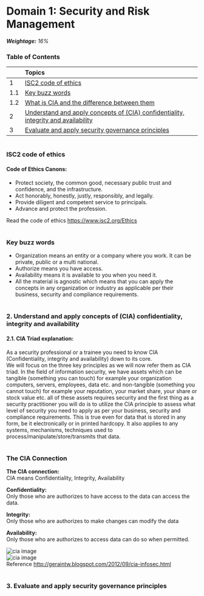 # Domain 1: Security and Risk Management  
**_Weightage:_** _16%_


### Table of Contents  
|     | Topics                                                                                                                                                                     |
| --- | :------------------------------------------------------------------------------------------------------------------------------------------------------------------------- |
| 1   | [ISC2 code of ethics](#isc2-code-of-ethics)                                                                                                                                |
| 1.1 | [Key buzz words](#key-buzz-words)                                                                                                                                          |
| 1.2 | [What is CIA and the difference between them](#what-is-cia-and-the-difference-between-them)                                                                                |
| 2   | [Understand and apply concepts of (CIA) confidentiality, integrity and availability  ](#2-understand-and-apply-concepts-of-cia-confidentiality-integrity-and-availability) |
| 3   | [Evaluate and apply security governance principles](#3-evaluate-and-apply-security-governance-principles)                                                                  |

#
### ISC2 code of ethics
#### Code of Ethics Canons:
- Protect society, the common good, necessary public trust and confidence, and the infrastructure.
- Act honorably, honestly, justly, responsibly, and legally.
- Provide diligent and competent service to principals.
- Advance and protect the profession.

Read the code of ethics https://www.isc2.org/Ethics

#
### Key buzz words
- Organization means an entity or a company where you work. It can be private, public or a multi national.
- Authorize means you have access.
- Availability means it is available to you when you need it.
- All the material is agnostic which means that you can apply the concepts in any organization or industry as applicable per their business, security and compliance  requirements.
#
### 2. Understand and apply concepts of (CIA) confidentiality, integrity and availability  
#### 2.1. CIA Triad explanation:  
As a security professional or a trainee you need to know CIA (Confidentiality, integrity and availability) down to its core.   
We will focus on the three key principles as we will now refer them as CIA triad. In the field of information security, we have assets which can be tangible (something you can touch) for example your organization computers, servers, employees, data etc. and non-tangible (something you cannot touch) for example your reputation, your market share, your share or stock value etc. all of these assets requires security and the first thing as a security practitioner you will do is to utilize the CIA principle to assess what level of security you need to apply as per your business, security and compliance requirements. This is true even for data that is stored in any form, be it electronically or in printed hardcopy. It also applies to any systems, mechanisms, techniques used to process/manipulate/store/transmits that data. 
 
#

### The CIA Connection
**The CIA connection:**  
CIA means Confidentiality, Integrity, Availability  

**Confidentiality:**  
Only those who are authorizes to have access to the data can access
the data.

**Integrity:**  
Only those who are authorizes to make changes can modify the data  

**Availability:**  
Only those who are authorizes to access data can do so when
permitted.  

![cia image](./Images/cia.png)   
![cia image](./Images/cia1.png)   
Reference http://geraintw.blogspot.com/2012/09/cia-infosec.html  

#
### 3. Evaluate and apply security governance principles












